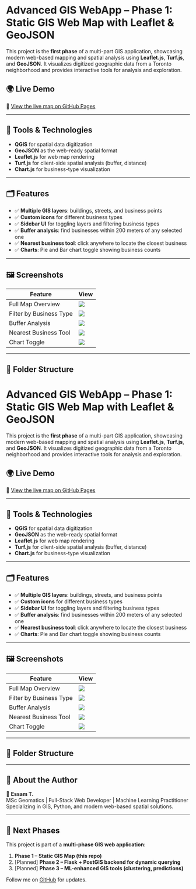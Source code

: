 # Advanced GIS WebApp – Phase 1: Static GIS Web Map with Leaflet & GeoJSON

This project is the **first phase** of a multi-part GIS application, showcasing modern web-based mapping and spatial analysis using **Leaflet.js**, **Turf.js**, and **GeoJSON**. It visualizes digitized geographic data from a Toronto neighborhood and provides interactive tools for analysis and exploration.

## 🌍 Live Demo
📎 [View the live map on GitHub Pages](https://your-username.github.io/Advanced-GIS-WebApp-Frontend/)

---

## 🧰 Tools & Technologies
- **QGIS** for spatial data digitization
- **GeoJSON** as the web-ready spatial format
- **Leaflet.js** for web map rendering
- **Turf.js** for client-side spatial analysis (buffer, distance)
- **Chart.js** for business-type visualization

---

## 🗂️ Features

- ✅ **Multiple GIS layers**: buildings, streets, and business points
- ✅ **Custom icons** for different business types
- ✅ **Sidebar UI** for toggling layers and filtering business types
- ✅ **Buffer analysis**: find businesses within 200 meters of any selected one
- ✅ **Nearest business tool**: click anywhere to locate the closest business
- ✅ **Charts**: Pie and Bar chart toggle showing business counts

---

## 🖼️ Screenshots

| Feature | View |
|--------|------|
| Full Map Overview | ![](screenshots/overview.png) |
| Filter by Business Type | ![](screenshots/filter-by-type.png) |
| Buffer Analysis | ![](screenshots/buffer-analysis.png) |
| Nearest Business Tool | ![](screenshots/nearest-business.png) |
| Chart Toggle | ![](screenshots/chart-toggle.png) |

---

## 📁 Folder Structure

# Advanced GIS WebApp – Phase 1: Static GIS Web Map with Leaflet & GeoJSON

This project is the **first phase** of a multi-part GIS application, showcasing modern web-based mapping and spatial analysis using **Leaflet.js**, **Turf.js**, and **GeoJSON**. It visualizes digitized geographic data from a Toronto neighborhood and provides interactive tools for analysis and exploration.

## 🌍 Live Demo
📎 [View the live map on GitHub Pages](https://your-username.github.io/Advanced-GIS-WebApp-Frontend/)

---

## 🧰 Tools & Technologies
- **QGIS** for spatial data digitization
- **GeoJSON** as the web-ready spatial format
- **Leaflet.js** for web map rendering
- **Turf.js** for client-side spatial analysis (buffer, distance)
- **Chart.js** for business-type visualization

---

## 🗂️ Features

- ✅ **Multiple GIS layers**: buildings, streets, and business points
- ✅ **Custom icons** for different business types
- ✅ **Sidebar UI** for toggling layers and filtering business types
- ✅ **Buffer analysis**: find businesses within 200 meters of any selected one
- ✅ **Nearest business tool**: click anywhere to locate the closest business
- ✅ **Charts**: Pie and Bar chart toggle showing business counts

---

## 🖼️ Screenshots

| Feature | View |
|--------|------|
| Full Map Overview | ![](screenshots/overview.png) |
| Filter by Business Type | ![](screenshots/filter-by-type.png) |
| Buffer Analysis | ![](screenshots/buffer-analysis.png) |
| Nearest Business Tool | ![](screenshots/nearest-business.png) |
| Chart Toggle | ![](screenshots/chart-toggle.png) |

---

## 📁 Folder Structure


---

## 📌 About the Author

👤 **Essam T.**  
MSc Geomatics | Full-Stack Web Developer | Machine Learning Practitioner  
Specializing in GIS, Python, and modern web-based spatial solutions.

---

## 🚀 Next Phases

This project is part of a **multi-phase GIS web application**:

1. **Phase 1 – Static GIS Map (this repo)**
2. [Planned] **Phase 2 – Flask + PostGIS backend for dynamic querying**
3. [Planned] **Phase 3 – ML-enhanced GIS tools (clustering, predictions)**

Follow me on [GitHub](https://github.com/essamun) for updates.

